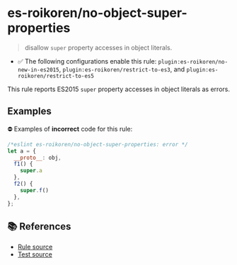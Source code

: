# es-roikoren/no-object-super-properties
> disallow `super` property accesses in object literals.

- ✅ The following configurations enable this rule: `plugin:es-roikoren/no-new-in-es2015`, `plugin:es-roikoren/restrict-to-es3`, and `plugin:es-roikoren/restrict-to-es5`

This rule reports ES2015 `super` property accesses in object literals as errors.

## Examples

⛔ Examples of **incorrect** code for this rule:

```js
/*eslint es-roikoren/no-object-super-properties: error */
let a = {
  __proto__: obj,
  f1() { 
    super.a
  },
  f2() {
    super.f()
  },
};
```

## 📚 References

- [Rule source](https://github.com/roikoren755/eslint-plugin-es/blob/v2.0.1/src/rules/no-object-super-properties.ts)
- [Test source](https://github.com/roikoren755/eslint-plugin-es/blob/v2.0.1/tests/src/rules/no-object-super-properties.ts)
